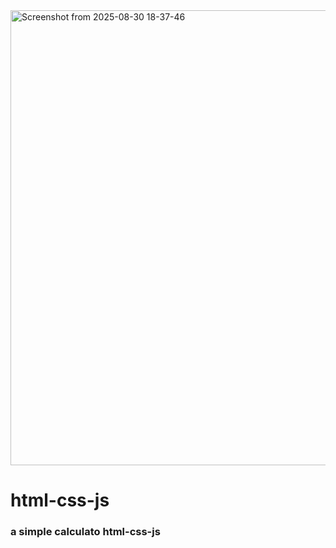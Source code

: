 <img width="770" height="728" alt="Screenshot from 2025-08-30 18-37-46" src="https://github.com/user-attachments/assets/95d1ecb0-85fc-4156-acdf-cffba55180bc" />


# html-css-js
### a simple calculato html-css-js
